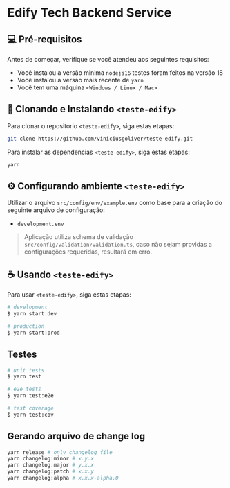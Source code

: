 # Edify Tech Backend Service

## 💻 Pré-requisitos

Antes de começar, verifique se você atendeu aos seguintes requisitos:

- Você instalou a versão minima `nodejs16` testes foram feitos na versão 18
- Você instalou a versão mais recente de `yarn`
- Você tem uma máquina `<Windows / Linux / Mac>`

## 🚀 Clonando e Instalando ``<teste-edify>``

Para clonar o repositorio `<teste-edify>`, siga estas etapas:

```bash
git clone https://github.com/viniciusgoliver/teste-edify.git
```

Para instalar as dependencias `<teste-edify>`, siga estas etapas:

```bash
yarn
```

## ⚙️ Configurando ambiente `<teste-edify>`

Utilizar o arquivo `src/config/env/example.env` como base para a criação do seguinte arquivo de configuração:

- `development.env`

> Aplicação utiliza schema de validação `src/config/validation/validation.ts`, caso não sejam providas a configurações requeridas, resultará em erro.

## ☕ Usando `<teste-edify>`

Para usar `<teste-edify>`, siga estas etapas:

```bash
# development
$ yarn start:dev

# production
$ yarn start:prod
```

## Testes

```bash
# unit tests
$ yarn test

# e2e tests
$ yarn test:e2e

# test coverage
$ yarn test:cov
```

## Gerando arquivo de change log

```bash
yarn release # only changelog file
yarn changelog:minor # x.y.x
yarn changelog:major # y.x.x
yarn changelog:patch # x.x.y
yarn changelog:alpha # x.x.x-alpha.0
```

